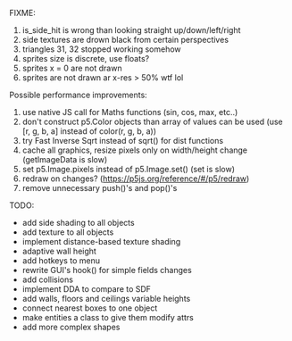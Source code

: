 FIXME:

1. is_side_hit is wrong than looking straight up/down/left/right
2. side textures are drown black from certain perspectives
3. triangles 31, 32 stopped working somehow
4. sprites size is discrete, use floats?
5. sprites x = 0 are not drawn
6. sprites are not drawn ar x-res > 50% wtf lol

Possible performance improvements:

1. use native JS call for Maths functions
   (sin, cos, max, etc..)
2. don't construct p5.Color objects than array of values can be used
   (use [r, g, b, a] instead of color(r, g, b, a))
3. try Fast Inverse Sqrt instead of sqrt() for dist functions
4. cache all graphics, resize pixels only on width/height change
   (getImageData is slow)
5. set p5.Image.pixels instead of p5.Image.set()
   (set is slow)
6. redraw on changes? (https://p5js.org/reference/#/p5/redraw)
7. remove unnecessary push()'s and pop()'s

TODO:

-  add side shading to all objects
-  add texture to all objects
-  implement distance-based texture shading
-  adaptive wall height
-  add hotkeys to menu
-  rewrite GUI's hook() for simple fields changes
-  add collisions
-  implement DDA to compare to SDF
-  add walls, floors and ceilings variable heights
-  connect nearest boxes to one object
-  make entities a class to give them modify attrs
-  add more complex shapes
